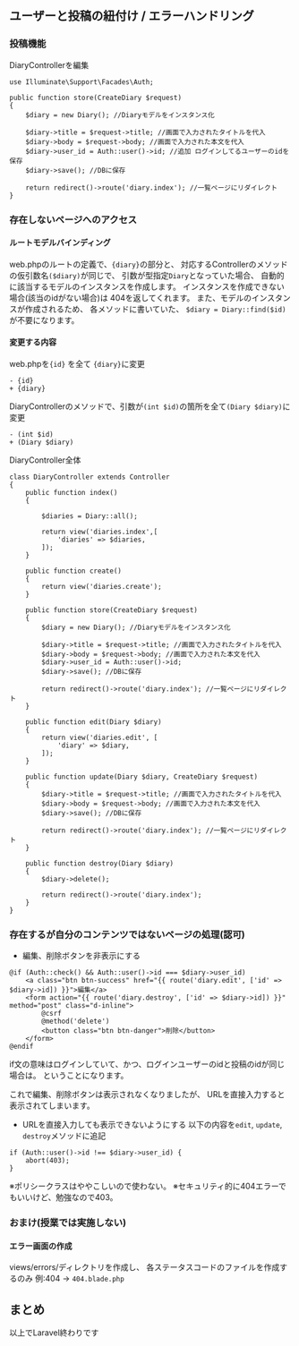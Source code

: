 ## ユーザーと投稿の紐付け / エラーハンドリング

### 投稿機能 
DiaryControllerを編集
```
use Illuminate\Support\Facades\Auth;

public function store(CreateDiary $request)
{
    $diary = new Diary(); //Diaryモデルをインスタンス化

    $diary->title = $request->title; //画面で入力されたタイトルを代入
    $diary->body = $request->body; //画面で入力された本文を代入
    $diary->user_id = Auth::user()->id; //追加 ログインしてるユーザーのidを保存
    $diary->save(); //DBに保存

    return redirect()->route('diary.index'); //一覧ページにリダイレクト
}
```

### 存在しないページへのアクセス
#### ルートモデルバインディング
web.phpのルートの定義で、`{diary}`の部分と、
対応するControllerのメソッドの仮引数名`($diary)`が同じで、
引数が型指定`Diary`となっていた場合、
自動的に該当するモデルのインスタンスを作成します。
インスタンスを作成できない場合(該当のidがない場合)は
404を返してくれます。
また、モデルのインスタンスが作成されるため、
各メソッドに書いていた、
`$diary = Diary::find($id)`が不要になります。


#### 変更する内容
web.phpを`{id}` を全て `{diary}`に変更
```
- {id}
+ {diary}
```

DiaryControllerのメソッドで、引数が`(int $id)`の箇所を全て`(Diary $diary)`に変更
```
- (int $id)
+ (Diary $diary)
```

DiaryController全体
```
class DiaryController extends Controller
{
    public function index()
    {

        $diaries = Diary::all();

        return view('diaries.index',[
            'diaries' => $diaries,
        ]);
    }

    public function create()
    {
        return view('diaries.create');
    }

    public function store(CreateDiary $request)
    {
        $diary = new Diary(); //Diaryモデルをインスタンス化

        $diary->title = $request->title; //画面で入力されたタイトルを代入
        $diary->body = $request->body; //画面で入力された本文を代入
        $diary->user_id = Auth::user()->id;
        $diary->save(); //DBに保存

        return redirect()->route('diary.index'); //一覧ページにリダイレクト
    }

    public function edit(Diary $diary)
    {
        return view('diaries.edit', [
            'diary' => $diary,
        ]);
    }

    public function update(Diary $diary, CreateDiary $request)
    {
        $diary->title = $request->title; //画面で入力されたタイトルを代入
        $diary->body = $request->body; //画面で入力された本文を代入
        $diary->save(); //DBに保存

        return redirect()->route('diary.index'); //一覧ページにリダイレクト
    }

    public function destroy(Diary $diary)
    {
        $diary->delete();

        return redirect()->route('diary.index');
    }
}
```


### 存在するが自分のコンテンツではないページの処理(認可)
- 編集、削除ボタンを非表示にする
```
@if (Auth::check() && Auth::user()->id === $diary->user_id)
    <a class="btn btn-success" href="{{ route('diary.edit', ['id' => $diary->id]) }}">編集</a>
    <form action="{{ route('diary.destroy', ['id' => $diary->id]) }}" method="post" class="d-inline">
        @csrf
        @method('delete')
        <button class="btn btn-danger">削除</button>
    </form>
@endif
```
if文の意味はログインしていて、かつ、ログインユーザーのidと投稿のidが同じ場合は。
ということになります。


これで編集、削除ボタンは表示されなくなりましたが、
URLを直接入力すると表示されてしまいます。

- URLを直接入力しても表示できないようにする
以下の内容を`edit`, `update`, `destroy`メソッドに追記
```
if (Auth::user()->id !== $diary->user_id) {
    abort(403);
}       
```
※ポリシークラスはややこしいので使わない。
※セキュリティ的に404エラーでもいいけど、勉強なので403。

### おまけ(授業では実施しない)
#### エラー画面の作成
views/errors/ディレクトリを作成し、
各ステータスコードのファイルを作成するのみ
例:404 -> `404.blade.php`

## まとめ
以上でLaravel終わりです